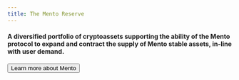 ```yaml
---
title: The Mento Reserve
---
```


#### A diversified portfolio of cryptoassets supporting the ability of the Mento protocol to expand and contract the supply of Mento stable assets, in-line with user demand.

<button href="https://celo.org">
Learn more about Mento
</button>
